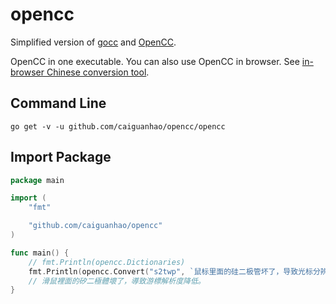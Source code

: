 # opencc

Simplified version of [gocc](https://github.com/liuzl/gocc) and [OpenCC](https://github.com/BYVoid/OpenCC).

OpenCC in one executable. You can also use OpenCC in browser.
See [in-browser Chinese conversion tool](https://caiguanhao.github.io/opencc/wasm/).

## Command Line

```
go get -v -u github.com/caiguanhao/opencc/opencc
```

## Import Package

```go
package main

import (
	"fmt"

	"github.com/caiguanhao/opencc"
)

func main() {
	// fmt.Println(opencc.Dictionaries)
	fmt.Println(opencc.Convert("s2twp", `鼠标里面的硅二极管坏了，导致光标分辨率降低。`))
	// 滑鼠裡面的矽二極體壞了，導致游標解析度降低。
}
```
